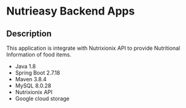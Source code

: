 # Nutrieasy Backend Apps

## Description
This application is integrate with Nutrixionix API to provide Nutritional Information of food items.

- Java 1.8
- Spring Boot 2.7.18
- Maven 3.8.4
- MySQL 8.0.28
- Nutrixionix API
- Google cloud storage